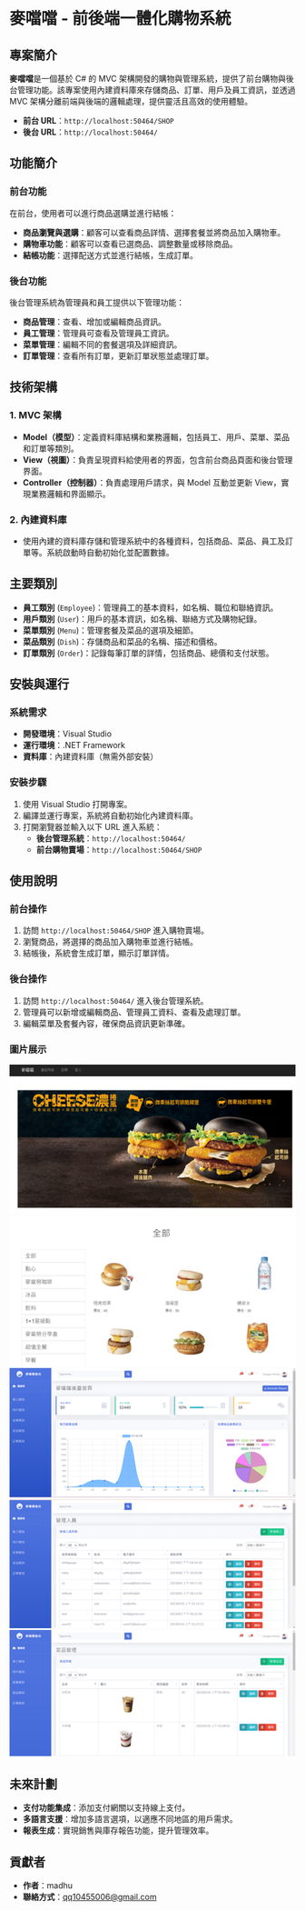 ﻿# 麥噹噹 - 前後端一體化購物系統

## 專案簡介

**麥噹噹**是一個基於 C# 的 MVC 架構開發的購物與管理系統，提供了前台購物與後台管理功能。該專案使用內建資料庫來存儲商品、訂單、用戶及員工資訊，並透過 MVC 架構分離前端與後端的邏輯處理，提供靈活且高效的使用體驗。

- **前台 URL**：`http://localhost:50464/SHOP`
- **後台 URL**：`http://localhost:50464/`

## 功能簡介

### 前台功能
在前台，使用者可以進行商品選購並進行結帳：
- **商品瀏覽與選購**：顧客可以查看商品詳情、選擇套餐並將商品加入購物車。
- **購物車功能**：顧客可以查看已選商品、調整數量或移除商品。
- **結帳功能**：選擇配送方式並進行結帳，生成訂單。

### 後台功能
後台管理系統為管理員和員工提供以下管理功能：
- **商品管理**：查看、增加或編輯商品資訊。
- **員工管理**：管理員可查看及管理員工資訊。
- **菜單管理**：編輯不同的套餐選項及詳細資訊。
- **訂單管理**：查看所有訂單，更新訂單狀態並處理訂單。

## 技術架構

### 1. MVC 架構
- **Model（模型）**：定義資料庫結構和業務邏輯，包括員工、用戶、菜單、菜品和訂單等類別。
- **View（視圖）**：負責呈現資料給使用者的界面，包含前台商品頁面和後台管理界面。
- **Controller（控制器）**：負責處理用戶請求，與 Model 互動並更新 View，實現業務邏輯和界面顯示。

### 2. 內建資料庫
- 使用內建的資料庫存儲和管理系統中的各種資料，包括商品、菜品、員工及訂單等。系統啟動時自動初始化並配置數據。

## 主要類別

- **員工類別** (`Employee`)：管理員工的基本資料，如名稱、職位和聯絡資訊。
- **用戶類別** (`User`)：用戶的基本資訊，如名稱、聯絡方式及購物紀錄。
- **菜單類別** (`Menu`)：管理套餐及菜品的選項及細節。
- **菜品類別** (`Dish`)：存儲商品和菜品的名稱、描述和價格。
- **訂單類別** (`Order`)：記錄每筆訂單的詳情，包括商品、總價和支付狀態。

## 安裝與運行

### 系統需求
- **開發環境**：Visual Studio
- **運行環境**：.NET Framework
- **資料庫**：內建資料庫（無需外部安裝）

### 安裝步驟
1. 使用 Visual Studio 打開專案。
2. 編譯並運行專案，系統將自動初始化內建資料庫。
3. 打開瀏覽器並輸入以下 URL 進入系統：
   - **後台管理系統**：`http://localhost:50464/`
   - **前台購物賣場**：`http://localhost:50464/SHOP`

## 使用說明

### 前台操作
1. 訪問 `http://localhost:50464/SHOP` 進入購物賣場。
2. 瀏覽商品，將選擇的商品加入購物車並進行結帳。
3. 結帳後，系統會生成訂單，顯示訂單詳情。

### 後台操作
1. 訪問 `http://localhost:50464/` 進入後台管理系統。
2. 管理員可以新增或編輯商品、管理員工資料、查看及處理訂單。
3. 編輯菜單及套餐內容，確保商品資訊更新準確。

### 圖片展示
![登入主頁](./SHOW/1.png)
![菜單](./SHOW/2.png)
![後台系統](./SHOW/3.png)
![員工類別](./SHOW/4.png)
![菜品類別](./SHOW/5.png)

## 未來計劃
- **支付功能集成**：添加支付網關以支持線上支付。
- **多語言支援**：增加多語言選項，以適應不同地區的用戶需求。
- **報表生成**：實現銷售與庫存報告功能，提升管理效率。

## 貢獻者

- **作者**：madhu
- **聯絡方式**：qq10455006@gmail.com

